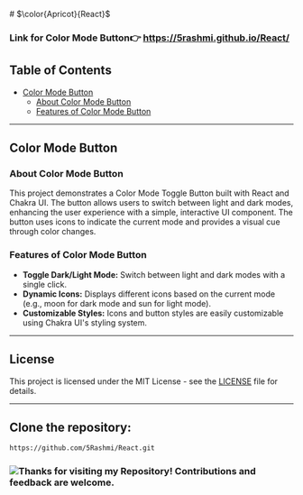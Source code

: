 ﻿﻿﻿# $\color{Apricot}{React}$

### Link for Color Mode Button👉 https://5rashmi.github.io/React/

## Table of Contents

- [Color Mode Button](#color-mode-button)
  - [About Color Mode Button](#about-color-mode-button)
  - [Features of Color Mode Button](#features-of-color-mode-button)

---

## Color Mode Button

### About Color Mode Button

This project demonstrates a Color Mode Toggle Button built with React and Chakra UI. The button allows users to switch between light and dark modes, enhancing the user experience with a simple, interactive UI component. The button uses icons to indicate the current mode and provides a visual cue through color changes.

### Features of Color Mode Button

- **Toggle Dark/Light Mode:** Switch between light and dark modes with a single click.
- **Dynamic Icons:** Displays different icons based on the current mode (e.g., moon for dark mode and sun for light mode).
- **Customizable Styles:** Icons and button styles are easily customizable using Chakra UI's styling system.

---

## License

This project is licensed under the MIT License - see the [LICENSE](LICENSE) file for details.

---
  
## Clone the repository:

   ```sh
   https://github.com/5Rashmi/React.git
   ```

### ![Thanks for visiting my Repository! Contributions and feedback are welcome.](https://img.shields.io/badge/Thanks%20for%20visiting%20my%20Repository!%20Contributions%20and%20feedback%20are%20welcome.-red?style=for-the-badge)
